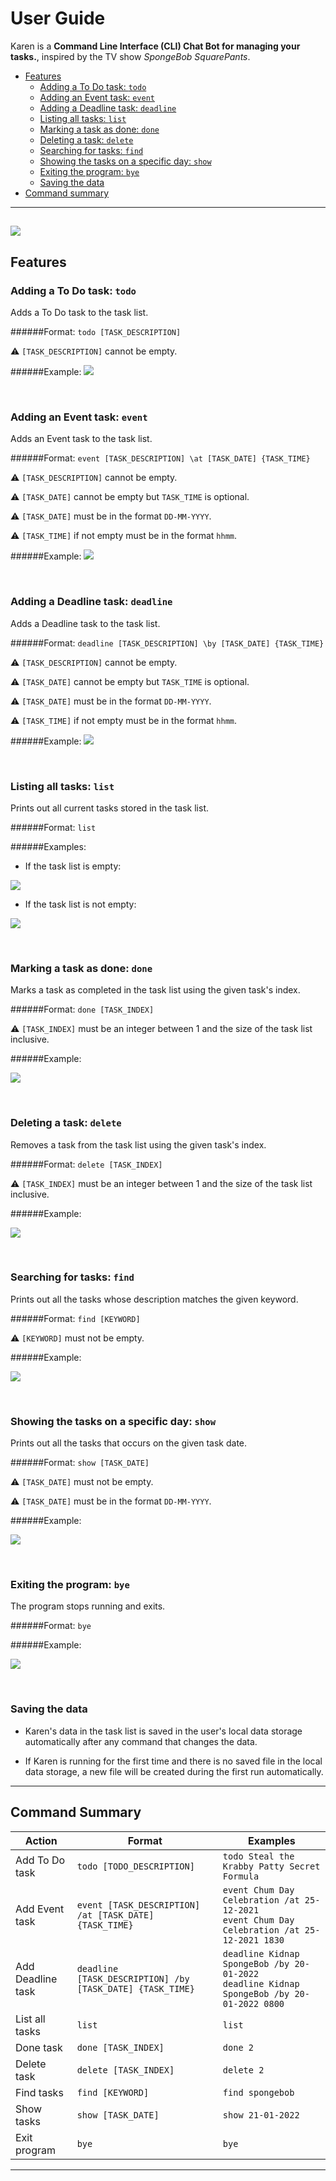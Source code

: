# User Guide
Karen is a **Command Line Interface (CLI) Chat Bot for managing your tasks.**, inspired by the TV show _SpongeBob 
SquarePants_.

- [Features](#features)
    - [Adding a To Do task: `todo`](#todo)
    - [Adding an Event task: `event`](#event)
    - [Adding a Deadline task: `deadline`](#deadline)
    - [Listing all tasks: `list`](#list)
    - [Marking a task as done: `done`](#done)
    - [Deleting a task: `delete`](#delete)
    - [Searching for tasks: `find`](#find)
    - [Showing the tasks on a specific day: `show`](#show)
    - [Exiting the program: `bye`](#exit)
    - [Saving the data](#save)
- [Command summary](#summary)

--------------------------------------------------------------------------------------------------------------------
![](images/karen1.png)
--------------------------------------------------------------------------------------------------------------------

## <a name="features"></a>Features


###  <a name="todo"></a>Adding a To Do task: `todo`

Adds a To Do task to the task list.

######Format: `todo [TASK_DESCRIPTION]`

:warning: `[TASK_DESCRIPTION]` cannot be empty.

######Example: 
![](images/karen2.png)

<br />

###  <a name="event"></a>Adding an Event task: `event`

Adds an Event task to the task list.

######Format: `event [TASK_DESCRIPTION] \at [TASK_DATE] {TASK_TIME}`

:warning: `[TASK_DESCRIPTION]` cannot be empty.

:warning: `[TASK_DATE]` cannot be empty but `TASK_TIME` is optional.

:warning: `[TASK_DATE]` must be in the format `DD-MM-YYYY`.

:warning: `[TASK_TIME]` if not empty must be in the format `hhmm`.

######Example:
![](images/karen3.png)

<br />

###  <a name="deadline"></a> Adding a Deadline task: `deadline`

Adds a Deadline task to the task list.

######Format: `deadline [TASK_DESCRIPTION] \by [TASK_DATE] {TASK_TIME}`

:warning: `[TASK_DESCRIPTION]` cannot be empty.

:warning: `[TASK_DATE]` cannot be empty but `TASK_TIME` is optional.

:warning: `[TASK_DATE]` must be in the format `DD-MM-YYYY`.

:warning: `[TASK_TIME]` if not empty must be in the format `hhmm`.

######Example:
![](images/karen4.png)

<br />


###  <a name="list"></a>Listing all tasks: `list`
Prints out all current tasks stored in the task list.

######Format: `list`

######Examples:

* If the task list is empty:

![](images/karen5.png)

* If the task list is not empty:

![](images/karen6.png)

<br />

###  <a name="done"></a>Marking a task as done: `done`
Marks a task as completed in the task list using the given task's index.

######Format: `done [TASK_INDEX]`

:warning: `[TASK_INDEX]` must be an integer between 1 and the size of the task list inclusive.


######Example:

![](images/karen7.png)

<br />

###  <a name="delete"></a>Deleting a task: `delete`
Removes a task from the task list using the given task's index.

######Format: `delete [TASK_INDEX]`

:warning: `[TASK_INDEX]` must be an integer between 1 and the size of the task list inclusive.


######Example:

![](images/karen8.png)

<br />

###  <a name="find"></a>Searching for tasks: `find`
Prints out all the tasks whose description matches the given keyword.

######Format: `find [KEYWORD]`

:warning: `[KEYWORD]` must not be empty.

######Example:

![](images/karen9.png)

<br />

###  <a name="show"></a>Showing the tasks on a specific day: `show`
Prints out all the tasks that occurs on the given task date.

######Format: `show [TASK_DATE]`

:warning: `[TASK_DATE]` must not be empty.

:warning: `[TASK_DATE]` must be in the format `DD-MM-YYYY`.

######Example:

![](images/karen10.png)

<br />

###  <a name="bye"></a>Exiting the program: `bye`
The program stops running and exits.

######Format: `bye`

######Example:

![](images/karen11.png)

<br />

###  <a name="save"></a>Saving the data
- Karen's data in the task list is saved in the user's local data storage automatically after any command that changes the data. 

- If Karen is running for the first time and there is no saved file in the local data
storage, a new file will be created during the first run automatically.

--------------------------------------------------------------------------------------------------------------------


## <a name="summary"></a>Command Summary

Action | Format | Examples
--------|------------|---------
Add To Do task | `todo [TODO_DESCRIPTION]` | `todo Steal the Krabby Patty Secret Formula`
Add Event task | `event [TASK_DESCRIPTION] /at [TASK_DATE] {TASK_TIME}`| `event Chum Day Celebration /at 25-12-2021` <br /> `event Chum Day Celebration /at 25-12-2021 1830`
Add Deadline task | `deadline [TASK_DESCRIPTION] /by [TASK_DATE] {TASK_TIME}`| `deadline Kidnap SpongeBob /by 20-01-2022` <br /> `deadline Kidnap SpongeBob /by 20-01-2022 0800`
List all tasks| `list` | `list`
Done task | `done [TASK_INDEX]`|`done 2`
Delete task | `delete [TASK_INDEX]`| `delete 2`
Find tasks | `find [KEYWORD]`| `find spongebob`
Show tasks | `show [TASK_DATE]` | `show 21-01-2022`
Exit program | `bye` | `bye`

--------------------------------------------------------------------------------------------------------------------

